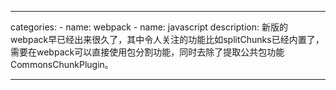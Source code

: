 ---

categories:
    - name: webpack
    - name: javascript
description: 新版的webpack早已经出来很久了，其中令人关注的功能比如splitChunks已经内置了，需要在webpack可以直接使用包分割功能，同时去除了提取公共包功能CommonsChunkPlugin。

---